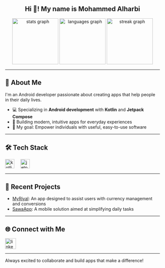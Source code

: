 <h2 align="center">Hi 👋! My name is Mohammed Alharbi</h2>

<div align="center">
  <img src="https://github-readme-stats.vercel.app/api?username=mojazi42&hide_title=false&hide_rank=false&show_icons=true&include_all_commits=true&count_private=true&disable_animations=false&theme=dracula&locale=en&hide_border=false&order=1" height="150" alt="stats graph"  />
  <img src="https://github-readme-stats.vercel.app/api/top-langs?username=mojazi42&locale=en&hide_title=false&layout=compact&card_width=320&langs_count=5&theme=dracula&hide_border=false&order=2" height="150" alt="languages graph"  />
  <img src="https://streak-stats.demolab.com?user=mojazi42&locale=en&mode=daily&theme=dracula&hide_border=false&border_radius=5&order=3" height="150" alt="streak graph"  />
</div>

---

## 🚀 About Me
I'm an Android developer passionate about creating apps that help people in their daily lives.

- 💻 Specializing in **Android development** with **Kotlin** and **Jetpack Compose**
- 📱 Building modern, intuitive apps for everyday experiences
- 🎯 My goal: Empower individuals with useful, easy-to-use software

---

## 🛠️ Tech Stack

<div align="left">
  <img src="https://cdn.jsdelivr.net/gh/devicons/devicon/icons/kotlin/kotlin-original.svg" height="30" alt="kotlin logo"  />
  <img width="12" />
  <img src="https://cdn.jsdelivr.net/gh/devicons/devicon/icons/jetpackcompose/jetpackcompose-original.svg" height="30" alt="jetpackcompose logo"  />
</div>

---

## 📱 Recent Projects

- [MyRiyal](https://github.com/mojazi42/MyRiyal): An app designed to assist users with currency management and conversions
- [SawaApp](https://github.com/mojazi42/SawaApp): A mobile solution aimed at simplifying daily tasks

---

## 🌐 Connect with Me

<div align="left">
  <a href="https://www.linkedin.com/in/mohammed-alharbi-bb8339283/" target="_blank">
    <img src="https://img.shields.io/static/v1?message=LinkedIn&logo=linkedin&label=&color=0077B5&logoColor=white&labelColor=&style=for-the-badge" height="35" alt="linkedin logo"  />
  </a>
</div>

---

Always excited to collaborate and build apps that make a difference!
